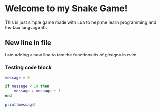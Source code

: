 # Welcome to my Snake Game!

This is just simple game made with Lua to help me learn programming and the Lua language B).

## New line in file

i am adding a new line to test the functionality of gitsigns in nvim.

### Testing code block

```Lua
message = 0

if message < 10 then
    message = message + 1
end

print(message)
```
